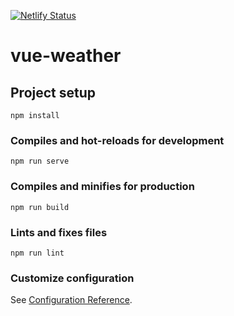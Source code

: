 [![Netlify Status](https://api.netlify.com/api/v1/badges/6973238f-7dcc-415c-a0c3-42e04730ece1/deploy-status)](https://app.netlify.com/sites/youthful-mcclintock-fb5ec1/deploys)


# vue-weather

## Project setup
```
npm install
```

### Compiles and hot-reloads for development
```
npm run serve
```

### Compiles and minifies for production
```
npm run build
```

### Lints and fixes files
```
npm run lint
```

### Customize configuration
See [Configuration Reference](https://cli.vuejs.org/config/).
